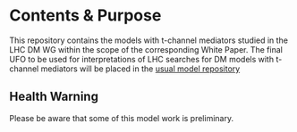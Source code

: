 # Contents & Purpose

This repository contains the models with t-channel mediators studied in the LHC DM WG within the scope of the corresponding White Paper. The final UFO to be used for interpretations of LHC searches for DM models with t-channel mediators will be placed in the [usual model repository](https://github.com/LHC-DMWG/model-repository/tree/master/models)


## Health Warning

Please be aware that some of this model work is preliminary. 



